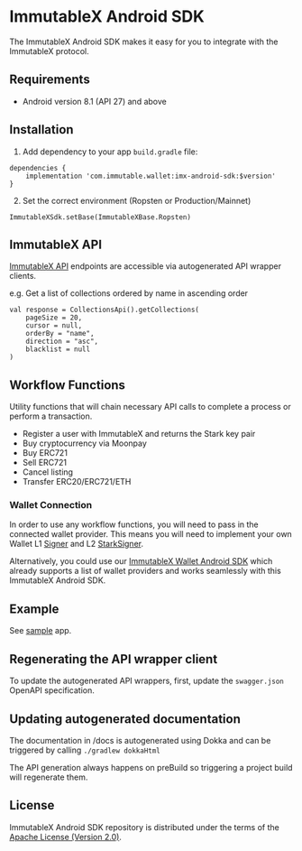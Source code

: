 # ImmutableX Android SDK

The ImmutableX Android SDK makes it easy for you to integrate with the ImmutableX protocol.

## Requirements
* Android version 8.1 (API 27) and above

## Installation
1. Add dependency to your app `build.gradle` file:
```
dependencies {
    implementation 'com.immutable.wallet:imx-android-sdk:$version'
}
```
2. Set the correct environment (Ropsten or Production/Mainnet)
```
ImmutableXSdk.setBase(ImmutableXBase.Ropsten)
```

## ImmutableX API
[ImmutableX API](https://docs.x.immutable.com/reference) endpoints are accessible via autogenerated API wrapper clients.

e.g. Get a list of collections ordered by name in ascending order
```
val response = CollectionsApi().getCollections(
    pageSize = 20,
    cursor = null,
    orderBy = "name",
    direction = "asc",
    blacklist = null
)
```

## Workflow Functions
Utility functions that will chain necessary API calls to complete a process or perform a transaction.

* Register a user with ImmutableX and returns the Stark key pair
* Buy cryptocurrency via Moonpay
* Buy ERC721
* Sell ERC721
* Cancel listing
* Transfer ERC20/ERC721/ETH

### Wallet Connection
In order to use any workflow functions, you will need to pass in the connected wallet provider. This means you will need to implement your own Wallet L1 [Signer](https://github.com/immutable/imx-android-sdk/blob/184be52a85a4415cbce1b8edfd60b52a4b7062fd/imx-android-sdk/src/main/java/com/immutable/sdk/Signer.kt#L5) and L2 [StarkSigner](https://github.com/immutable/imx-android-sdk/blob/184be52a85a4415cbce1b8edfd60b52a4b7062fd/imx-android-sdk/src/main/java/com/immutable/sdk/Signer.kt#L25).

Alternatively, you could use our [ImmutableX Wallet Android SDK](https://github.com/immutable/imx-wallet-android-sdk) which already supports a list of wallet providers and works seamlessly with this ImmutableX Android SDK.

## Example
See [sample](https://github.com/immutable/imx-android-sdk/tree/main/sample) app.

## Regenerating the API wrapper client
To update the autogenerated API wrappers, first, update the `swagger.json` OpenAPI specification.

## Updating autogenerated documentation
The documentation in /docs is autogenerated using Dokka and can be triggered by calling `./gradlew dokkaHtml`

The API generation always happens on preBuild so triggering a project build will regenerate them.

## License
ImmutableX Android SDK repository is distributed under the terms of the [Apache License (Version 2.0)](LICENSE).
